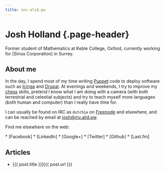 ```yaml
---
title: inv.alid.pw
---
```


<div class="container">

# Josh Holland {.page-header}

<div class="lead">
Former student of Mathematics at Keble College, Oxford, currently working
for [Sirius Corporation] in Surrey.
</div>

<div class="row">

<div class="col-md-5">

## About me

In the day, I spend most of my time writing [Puppet] code to deploy
software such as [Icinga] and [Drupal]. At evenings and weekends, I try to
improve my [chess] skills, pretend I know what I am doing with a camera
(with both terrestrial and celestial subjects) and try to teach myself
more languages (both human and computer) than I really have time for.

I can usually be found on IRC as `dutchie` on [Freenode] and elsewhere,
and can be reached by email at <josh@inv.alid.pw>.

Find me elsewhere on the web:


<div id="links">
 * [Facebook]
 * [LinkedIn]
 * [Google+]
 * [Twitter]
 * [Github]
 * [Last.fm]
</div>

</div>

<div class="col-md-7">


## Articles
  * [{{ post.title }}]({{ post.url }})

</div>

</div>

</div>

[Sirius Corporation]: http://www.siriusopensource.com/
[Puppet]: http://puppetlabs.com/
[Icinga]: https://www.icinga.org/
[Drupal]: https://www.drupal.org/
[chess]: http://en.lichess.org/@/jshholland
[Facebook]: https://www.facebook.com/jshholland
[Google+]: https://plus.google.com/+JoshHolland
[Twitter]: https://twitter.com/jshholland
[Github]: https://github.com/jshholland
[Last.fm]: http://www.last.fm/user/jshholland
[Freenode]: http://freenode.net/
[linkedin]: http://uk.linkedin.com/in/jshholland
